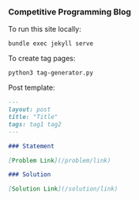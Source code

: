 ### Competitive Programming Blog

To run this site locally:

```
bundle exec jekyll serve
```

To create tag pages:

```
python3 tag-generator.py
```

Post template:

```md
---
layout: post
title: "Title"
tags: tag1 tag2
---

### Statement

[Problem Link](/problem/link)

### Solution

[Solution Link](/solution/link)
```
